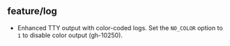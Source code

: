 ## feature/log

* Enhanced TTY output with color-coded logs. Set the `NO_COLOR`
  option to `1` to disable color output (gh-10250).
